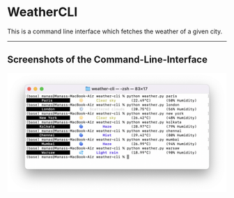 # WeatherCLI
This is a command line interface which fetches the weather of a given city.

<hr>

## Screenshots of the Command-Line-Interface

<img src = "Demo/Screenshot 2022-07-26 at 11.17.31 PM.png">
